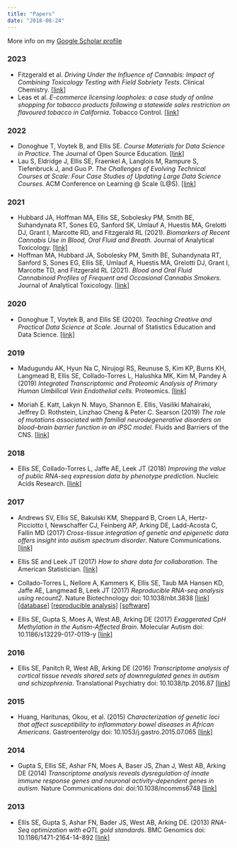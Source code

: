 ```yaml
---
title: "Papers"
date: "2018-08-24"
---
```


More info on my [Google Scholar profile](https://scholar.google.com/citations?user=G5cAVdkAAAAJ&hl=en)

### 2023

* Fitzgerald et al. _Driving Under the Influence of Cannabis: Impact of Combining Toxicology Testing with Field Sobriety Tests_. Clinical Chemistry. [[link](https://academic.oup.com/clinchem/article/69/7/724/7179849)]
* Leas et al. _E-commerce licensing loopholes: a case study of online shopping for tobacco products following a statewide sales restriction on flavoured tobacco in California_. Tobacco Control. [[link](https://tobaccocontrol.bmj.com/content/early/2023/11/01/tc-2023-058269)]

### 2022

* Donoghue T, Voytek B, and Ellis SE. _Course Materials for Data Science in Practice_. The Journal of Open Source Education. [[link]](https://jose.theoj.org/papers/10.21105/jose.00121) 
* Lau S, Eldridge J, Ellis SE, Fraenkel A, Langlois M, Rampure S, Tiefenbruck J, and Guo P. _The Challenges of Evolving Technical Courses at Scale: Four Case Studies of Updating Large Data Science Courses._  ACM Conference on Learning @ Scale (L@S). [[link]](https://www.samlau.me/pubs/Challenges-of-Evolving-Data-Courses_L@S-2022.pdf)

### 2021

* Hubbard JA, Hoffman MA, Ellis SE, Sobolesky PM, Smith BE, Suhandynata RT, Sones EG, Sanford SK, Umlauf A, Huestis MA, Grelotti DJ, Grant I, Marcotte RD, and Fitzgerald RL (2021). _Biomarkers of Recent Cannabis Use in Blood, Oral Fluid and Breath._ Journal of Analytical Toxicology. [[link]](https://doi.org/10.1093/jat/bkab080)
* Hoffman MA, Hubbard JA, Sobolesky PM, Smith BE, Suhandynata RT, Sanford S, Sones EG, Ellis SE, Umlauf A, Huestis MA, Grelotti DJ, Grant I, Marcotte TD, and Fitzgerald RL (2021). _Blood and Oral Fluid Cannabinoid Profiles of Frequent and Occasional Cannabis Smokers._ Journal of Analytical Toxicology. [[link]](https://doi.org/10.1093/jat/bkab078)


### 2020

* Donoghue T, Voytek B, and Ellis SE (2020). _Teaching Creative and Practical Data Science at Scale._ Journal of Statistics Education and Data Science. [[link]](https://www.tandfonline.com/doi/full/10.1080/10691898.2020.1860725)

### 2019

* Madugundu AK, Hyun Na C, Nirujogi RS, Reunuse S, Kim KP, Burns KH, Langmead B, Ellis SE, Collado-Torres L, Halushka MK, Kim M, Pandey A (2019) _Integrated Transcriptomic and Proteomic Analysis of Primary Human Umbilical Vein Endothelial cells._ Proteomics. [[link]](https://doi.org/10.1002/pmic.201800315)

* Moriah E. Katt, Lakyn N. Mayo, Shannon E. Ellis, Vasiliki Mahairaki, Jeffrey D. Rothstein, Linzhao Cheng & Peter C. Searson (2019) _The role of mutations associated with familial neurodegenerative disorders on blood–brain barrier function in an iPSC model._ Fluids and Barriers of the CNS. [[link](https://fluidsbarrierscns.biomedcentral.com/articles/10.1186/s12987-019-0139-4)]


### 2018
 
* Ellis SE, Collado-Torres L, Jaffe AE, Leek JT (2018) _Improving the value of public RNA-seq expression data by phenotype prediction_. Nucleic Acids Research. [[link]](https://doi.org/10.1093/nar/gky102)

### 2017

* Andrews SV, Ellis SE, Bakulski KM, Sheppard B, Croen LA, Hertz-Picciotto I, Newschaffer CJ, Feinberg AP, Arking DE, Ladd-Acosta C, Fallin MD (2017) _Cross-tissue integration of genetic and epigenetic data offers insight into autism spectrum disorder_. Nature Communications. [[link]](https://www.nature.com/articles/s41467-017-00868-y)

* Ellis SE and Leek JT (2017) _How to share data for collaboration_. The American Statistician. [[link]](http://amstat.tandfonline.com/doi/full/10.1080/00031305.2017.1375987)

*  Collado-Torres L, Nellore A, Kammers K, Ellis SE, Taub MA Hansen KD, Jaffe AE, Langmead B, Leek JT (2017) _Reproducible RNA-seq analysis using recount2_. Nature Biotechnology doi: 10.1038/nbt.3838 [[link]](http://www.nature.com/nbt/journal/v35/n4/full/nbt.3838.html) [[database]](https://jhubiostatistics.shinyapps.io/recount/) [[reproducible analysis]](http://leekgroup.github.io/recount-analyses/) [[software]](https://bioconductor.org/packages/devel/bioc/html/recount.html)

* Ellis SE, Gupta S, Moes A, West AB, Arking DE (2017) _Exaggerated CpH Methylation in the Autism-Affected Brain_. Molecular Autism doi: 10.1186/s13229-017-0119-y [[link]](https://www.ncbi.nlm.nih.gov/pmc/articles/PMC5351204/)


### 2016
* Ellis SE, Panitch R, West AB, Arking DE (2016) _Transcriptome analysis of cortical tissue reveals shared sets of downregulated genes in autism and schizophrenia_. Translational Psychiatry doi: 10.1038/tp.2016.87 [[link]](https://www.nature.com/articles/tp201687)

### 2015
* Huang, Haritunas, Okou, et al. (2015) _Characterization of genetic loci that affect susceptibility to inflammatory bowel diseases in African Americans_. Gastroenterolgy doi: 10.1053/j.gastro.2015.07.065 [[link]](http://www.sciencedirect.com/science/article/pii/S0016508515011038)

### 2014
* Gupta S, Ellis SE, Ashar FN, Moes A, Baser JS, Zhan J, West AB, Arking DE (2014) _Transcriptome analysis reveals dysregulation of innate immune response genes and neuronal activity-dependent genes in autism_. Nature Communications doi: doi:10.1038/ncomms6748 [[link]](http://www.nature.com/articles/ncomms6748)


### 2013
* Ellis SE, Gupta S, Ashar FN, Bader JS, West AB, Arking DE. (2013) _RNA-Seq optimization with eQTL gold standards_. BMC Genomics doi: 10.1186/1471-2164-14-892 [[link]](http://bmcgenomics.biomedcentral.com/articles/10.1186/1471-2164-14-892)

